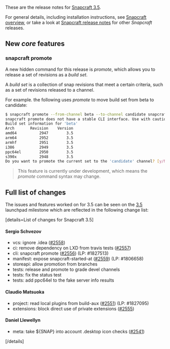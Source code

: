 These are the release notes for [Snapcraft 3.5](https://github.com/snapcore/snapcraft/releases/tag/3.5).

For general details, including installation instructions, see [Snapcraft overview](/t/snapcraft-overview/8940), or take a look at [Snapcraft release notes](/t/snapcraft-release-notes/10721) for other *Snapcraft* releases.

## New *core* features

### snapcraft promote

A new hidden command for this release is *promote*, which allows you to release a set of revisions as a *build set*.

A *build set* is a collection of snap revisions that meet a certain criteria, such as a set of revisions released to a channel.

For example. the following uses *promote* to move build set from beta to candidate:

```bash
$ snapcraft promote --from-channel beta --to-channel candidate snapcraft
snapcraft promote does not have a stable CLI interface. Use with caution in scripts.
Build set information for 'beta'
Arch       Revision    Version
amd64          2947        3.5
arm64          2952        3.5
armhf          2951        3.5
i386           2949        3.5
ppc64el        2950        3.5
s390x          2948        3.5
Do you want to promote the current set to the 'candidate' channel? [y/N]:
```

> This feature is currently under development, which means the *promote* command syntax may change.

## Full list of changes

The issues and features worked on for 3.5 can be seen on the [3.5](https://bugs.launchpad.net/snapcraft/+milestone/3.5) launchpad milestone which are reflected in the following change list:

[details=List of changes for Snapcraft 3.5]

#### Sergio Schvezov

-   vcs: ignore .idea ([#2558](https://github.com/snapcore/snapcraft/pull/2558))
-   ci: remove dependency on LXD from travis tests ([#2557](https://github.com/snapcore/snapcraft/pull/2557))
-   cli: snapcraft promote ([#2556](https://github.com/snapcore/snapcraft/pull/2556)) (LP: #1827513)
-   manifest: expose snapcraft-started-at ([#2559](https://github.com/snapcore/snapcraft/pull/2559)) (LP: #1806658)
-   storeapi: allow promotion from branches
-   tests: release and promote to grade devel channels
-   tests: fix the status test
-   tests: add ppc64el to the fake server info results

#### Claudio Matsuoka

-   project: read local plugins from build-aux ([#2551](https://github.com/snapcore/snapcraft/pull/2551)) (LP: #1827095)
-   extensions: block direct use of private extensions ([#2555](https://github.com/snapcore/snapcraft/pull/2555))

#### Daniel Llewellyn

-   meta: take ${SNAP} into account .desktop icon checks ([#2541](https://github.com/snapcore/snapcraft/pull/2541))

[/details]